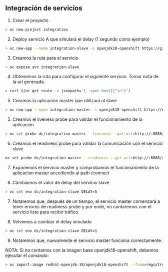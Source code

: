 ## Integración de servicios

1. Crear el proyecto

```sh
> oc new-project integration
```

2. Deploy servicio A que simulará el delay (1 segundo como ejemplo)

```sh
> oc new-app --name integration-slave -i openjdk18-openshift https://github.com/rofrba/examples-openshift --context-dir health-check/delay -e DELAY=1
```

3. Creamos la ruta para el servicio
```sh
> oc expose svc integration-slave
```

4. Obtenemos la ruta para configurar el siguiente servicio. Tomar nota de la url generada.
```sh
> curl $(oc get route -o jsonpath='{..spec.host}{"\n"}')
```

5. Creamos la aplicación master que utilizará al slave
```sh
> oc new-app --name integration-master -i openjdk18-openshift https://github.com/rofrba/examples-openshift --context-dir health-check/service-a -e SERVICE_B_URL=<url_paso_4>
```

5. Creamos el liveness probe para validar el funcionamiento de la aplicación
```sh
> oc set probe dc/integration-master --liveness --get-url=http://:8080/ --initial-delay-seconds=2 --timeout-seconds=2
```
6. Creamos el readiness probe para validar la comunicación con el servicio slave
```sh
oc set probe dc/integration-master --readiness --get-url=http://:8080/connect --initial-delay-seconds=2 --timeout-seconds=2
```

7. Exponemos el servicio master y comprobamos el funcionamiento de la aplicacion master accediendo al path /connect

6. Cambiamos el valor de delay del servicio slave
```sh
> oc set env dc/integration-slave DELAY=5
```
7. Notaremos que, después de un tiempo, el servicio master comenzará a tener errores de readiness probe y por ende, no contaremos con el servicio listo para recibir tráfico.

8. Volvemos a cambiar el delay simulado
```sh
> oc set env dc/integration-slave DELAY=1
```

9. Notaremos que, nuevamente el servicio master funciona correctamente.


NOTA: Si no contamos con la imagen base openjdk18-openshift, debemos ejecutar el comando: 
```sh
> oc import-image redhat-openjdk-18/openjdk18-openshift --from=registry.access.redhat.com/redhat-openjdk-18/openjdk18-openshift --confirm
```

